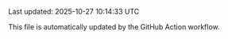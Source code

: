 Last updated: 2025-10-27 10:14:33 UTC

This file is automatically updated by the GitHub Action workflow.
